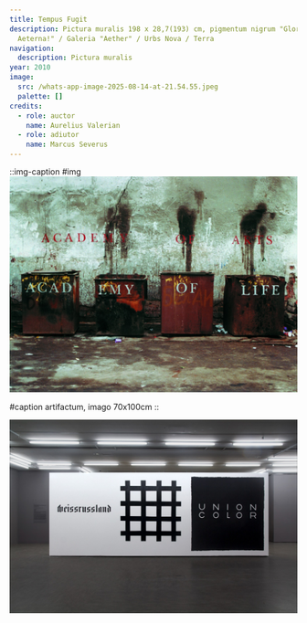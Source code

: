 ```yaml
---
title: Tempus Fugit
description: Pictura muralis 198 x 28,7(193) cm, pigmentum nigrum "Gloria
  Aeterna!" / Galeria "Aether" / Urbs Nova / Terra
navigation:
  description: Pictura muralis
year: 2010
image:
  src: /whats-app-image-2025-08-14-at-21.54.55.jpeg
  palette: []
credits:
  - role: auctor
    name: Aurelius Valerian
  - role: adiutor
    name: Marcus Severus
---
```


::img-caption
#img
![whats-app-image-2025-08-14-at-21.54.55.jpeg](/whats-app-image-2025-08-14-at-21.54.55.jpeg)

#caption
artifactum, imago 70x100cm
::

![whats-app-image-2025-08-14-at-21.54.55-3.jpeg](/whats-app-image-2025-08-14-at-21.54.55-3.jpeg "Gloria Aeterna! / Galeria Aether / Urbs Nova / Terra")

